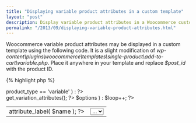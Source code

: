 ```yaml
---
title: "Displaying variable product attributes in a custom template"
layout: "post"
description: Display variable product attributes in a Woocommerce custom template
permalink: "/2013/09/displaying-variable-product-attributes.html"
---
```


Woocommerce variable product attributes may be displayed in a custom template using the following code. It is a slight modification of _wp-content\plugins\woocommerce\templates\single-product\add-to-cart\variable.php_. Place it anywhere in your template and replace *$post_id* with the product ID.

{% highlight php %}

<?php $product = get_product($post_id); ?>

<?php if ( $product->product_type == 'variable' ) : ?>

<?php $product = new WC_Product_Variable( $post_id ); ?> 

<form action="<?php echo esc_url( $product->add_to_cart_url() ); ?>" class="variations_form cart" method="post" enctype='multipart/form-data' data-product_id="<?php echo $post->ID; ?>" data-product_variations="<?php echo esc_attr( json_encode( $product->get_available_variations() ) ) ?>">
	<table class="variations" cellspacing="0">
		<tbody>
			<?php $attributes = $product->get_variation_attributes(); ?>
			<?php $loop = 0; foreach ( $attributes as $name => $options ) : $loop++; ?>
				<tr>
					<td class="label"><label for="<?php echo sanitize_title($name); ?>"><?php echo $woocommerce->attribute_label( $name ); ?></label></td>
					<td class="value"><select id="<?php echo esc_attr( sanitize_title($name) ); ?>" name="attribute_<?php echo sanitize_title($name); ?>">
						<option value=""><?php echo __( 'Choose an option', 'woocommerce' ) ?>&hellip;</option>
						<?php
							if ( is_array( $options ) ) {

								if ( empty( $_POST ) )
									$selected_value = ( isset( $selected_attributes[ sanitize_title( $name ) ] ) ) ? $selected_attributes[ sanitize_title( $name ) ] : '';
								else
									$selected_value = isset( $_POST[ 'attribute_' . sanitize_title( $name ) ] ) ? $_POST[ 'attribute_' . sanitize_title( $name ) ] : '';

								// Get terms if this is a taxonomy - ordered
								if ( taxonomy_exists( $name ) ) {

									$orderby = $woocommerce->attribute_orderby( $name );

									switch ( $orderby ) {
										case 'name' :
											$args = array( 'orderby' => 'name', 'hide_empty' => false, 'menu_order' => false );
										break;
										case 'id' :
											$args = array( 'orderby' => 'id', 'order' => 'ASC', 'menu_order' => false );
										break;
										case 'menu_order' :
											$args = array( 'menu_order' => 'ASC' );
										break;
									}

									$terms = get_terms( $name, $args );

									foreach ( $terms as $term ) {
										if ( ! in_array( $term->slug, $options ) )
											continue;

										echo '<option value="' . esc_attr( $term->slug ) . '" ' . selected( $selected_value, $term->slug, false ) . '>' . apply_filters( 'woocommerce_variation_option_name', $term->name ) . '</option>';
									}
								} else {

									foreach ( $options as $option ) {
										echo '<option value="' . esc_attr( sanitize_title( $option ) ) . '" ' . selected( sanitize_title( $selected_value ), sanitize_title( $option ), false ) . '>' . esc_html( apply_filters( 'woocommerce_variation_option_name', $option ) ) . '</option>';
									}

								}
							}
						?>
					</select> <?php
						if ( sizeof($attributes) == $loop )
							echo '<a class="reset_variations" href="#reset">' . __( 'Clear selection', 'woocommerce' ) . '</a>';
					?></td>
				</tr>
			<?php endforeach;?>
		</tbody>
	</table>

	<div class="single_variation_wrap" style="display:none;">
		<div class="single_variation"></div>
		<div class="variations_button">
			<input type="hidden" name="variation_id" value="" />
			<?php woocommerce_quantity_input(); ?>
			<button type="submit" class="wpc-button-red single_add_to_cart_button button alt"><?php echo apply_filters('single_add_to_cart_text', __( 'Order', 'woocommerce' ), $product->product_type); ?></button>
		</div>
	</div>
	<div><input type="hidden" name="product_id" value="<?php echo esc_attr( $post->ID ); ?>" /></div>

	<?php do_action('woocommerce_after_add_to_cart_button'); ?>

</form>
<?php endif ?>

{% endhighlight %}